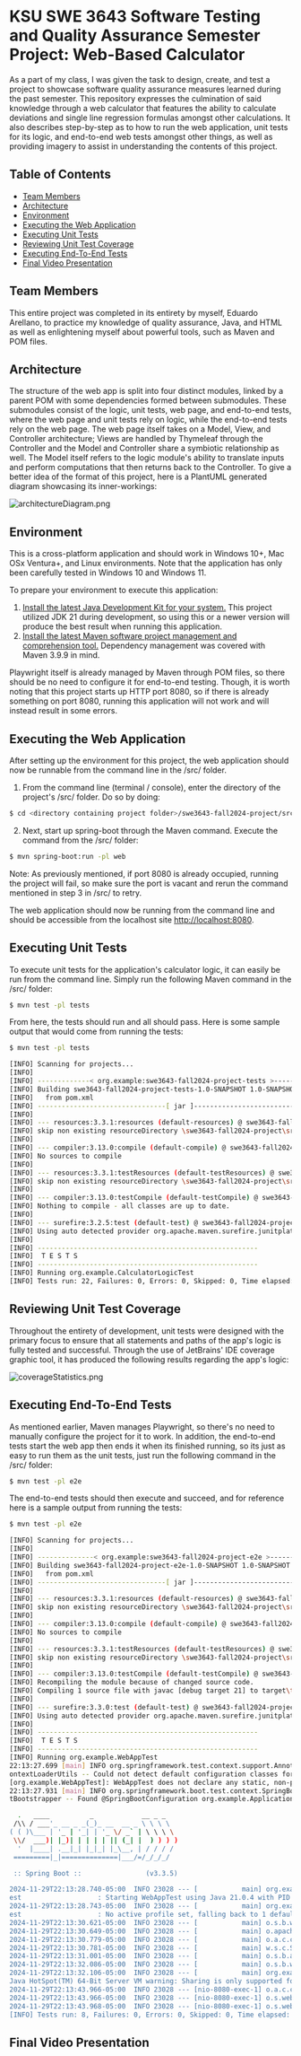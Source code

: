 
# KSU SWE 3643 Software Testing and Quality Assurance Semester Project: Web-Based Calculator
As a part of my class, I was given the task to design, create, and test a project to showcase software quality assurance measures learned during the past semester. This repository expresses the culmination of said knowledge through a web calculator that features the ability to calculate deviations and single line regression formulas amongst other calculations. It also describes step-by-step as to how to run the web application, unit tests for its logic, and end-to-end web tests amongst other things, as well as providing imagery to assist in understanding the contents of this project.

## Table of Contents

- [Team Members](#team-members)
- [Architecture](#architecture)
- [Environment](#environment)
- [Executing the Web Application](#executing-the-web-application)
- [Executing Unit Tests](#executing-unit-tests)
- [Reviewing Unit Test Coverage](#reviewing-unit-test-coverage)
- [Executing End-To-End Tests](#executing-end-to-end-tests)
- [Final Video Presentation](#final-video-presentation)

## Team Members
This entire project was completed in its entirety by myself, Eduardo Arellano, to practice my knowledge of quality assurance, Java, and HTML as well as enlightening myself about powerful tools, such as Maven and POM files.

## Architecture
The structure of the web app is split into four distinct modules, linked by a parent POM with some dependencies formed between submodules. These submodules consist of the logic, unit tests, web page, and end-to-end tests, where the web page and unit tests rely on logic, while the end-to-end tests rely on the web page. The web page itself takes on a Model, View, and Controller architecture; Views are handled by Thymeleaf through the Controller and the Model and Controller share a symbiotic relationship as well. The Model itself refers to the logic module's ability to translate inputs and perform computations that then returns back to the Controller. To give a better idea of the format of this project, here is a PlantUML generated diagram showcasing its inner-workings:

<img src="architectureDiagram.png" alt="architectureDiagram.png"/>

## Environment
This is a cross-platform application and should work in Windows 10+, Mac OSx Ventura+, and Linux environments. Note that the application has only been carefully tested in Windows 10 and Windows 11.

To prepare your environment to execute this application:
 1. [Install the latest Java Development Kit for your system.](https://www.oracle.com/java/technologies/downloads/) This project utilized JDK 21 during development, so using this or a newer version will produce the best result when running this application.
 2. [Install the latest Maven software project management and comprehension tool.](https://maven.apache.org/download.cgi) Dependency management was covered with Maven 3.9.9 in mind.

Playwright itself is already managed by Maven through POM files, so there should be no need to configure it for end-to-end testing. Though, it is worth noting that this project starts up HTTP port 8080, so if there is already something on port 8080, running this application will not work and will instead result in some errors.

## Executing the Web Application
After setting up the environment for this project, the web application should now be runnable from the command line in the /src/ folder.
 1. From the command line (terminal / console), enter the directory of the project's /src/ folder. Do so by doing:
```bash
$ cd <directory containing project folder>/swe3643-fall2024-project/src
```
 2. Next, start up spring-boot through the Maven command. Execute the command from the /src/ folder:
```bash
$ mvn spring-boot:run -pl web
```

 Note: As previously mentioned, if port 8080 is already occupied, running the project will fail, so make sure the port is vacant and rerun the command mentioned in step 3 in /src/ to retry.
 
The web application should now be running from the command line and should be accessible from the localhost site [http://localhost:8080](http://localhost:8080).

## Executing Unit Tests
To execute unit tests for the application's calculator logic, it can easily be run from the command line. Simply run the following Maven command in the /src/ folder:
```bash
$ mvn test -pl tests
```

From here, the tests should run and all should pass. Here is some sample output that would come from running the tests:
```bash
$ mvn test -pl tests

[INFO] Scanning for projects...
[INFO] 
[INFO] -------------< org.example:swe3643-fall2024-project-tests >-------------
[INFO] Building swe3643-fall2024-project-tests-1.0-SNAPSHOT 1.0-SNAPSHOT
[INFO]   from pom.xml
[INFO] --------------------------------[ jar ]---------------------------------
[INFO] 
[INFO] --- resources:3.3.1:resources (default-resources) @ swe3643-fall2024-project-tests ---
[INFO] skip non existing resourceDirectory \swe3643-fall2024-project\src\tests\src\main\resources
[INFO] 
[INFO] --- compiler:3.13.0:compile (default-compile) @ swe3643-fall2024-project-tests ---
[INFO] No sources to compile
[INFO] 
[INFO] --- resources:3.3.1:testResources (default-testResources) @ swe3643-fall2024-project-tests ---
[INFO] skip non existing resourceDirectory \swe3643-fall2024-project\src\tests\src\test\resources
[INFO] 
[INFO] --- compiler:3.13.0:testCompile (default-testCompile) @ swe3643-fall2024-project-tests ---
[INFO] Nothing to compile - all classes are up to date.
[INFO] 
[INFO] --- surefire:3.2.5:test (default-test) @ swe3643-fall2024-project-tests ---
[INFO] Using auto detected provider org.apache.maven.surefire.junitplatform.JUnitPlatformProvider
[INFO] 
[INFO] -------------------------------------------------------
[INFO]  T E S T S
[INFO] -------------------------------------------------------
[INFO] Running org.example.CalculatorLogicTest
[INFO] Tests run: 22, Failures: 0, Errors: 0, Skipped: 0, Time elapsed: 0.086 s -- in org.example.CalculatorLogicTest
```

## Reviewing Unit Test Coverage
Throughout the entirety of development, unit tests were designed with the primary focus to ensure that all statements and paths of the app's logic is fully tested and successful. Through the use of JetBrains' IDE coverage graphic tool, it has produced the following results regarding the app's logic:

<img src="coverageStatistics.png" alt="coverageStatistics.png"/>

## Executing End-To-End Tests
As mentioned earlier, Maven manages Playwright, so there's no need to manually configure the project for it to work. In addition, the end-to-end tests start the web app then ends it when its finished running, so its just as easy to run them as the unit tests, just run the following command in the /src/ folder:
```bash
$ mvn test -pl e2e
```
The end-to-end tests should then execute and succeed, and for reference here is a sample output from running the tests:
```bash
$ mvn test -pl e2e

[INFO] Scanning for projects...
[INFO] 
[INFO] --------------< org.example:swe3643-fall2024-project-e2e >--------------    
[INFO] Building swe3643-fall2024-project-e2e-1.0-SNAPSHOT 1.0-SNAPSHOT
[INFO]   from pom.xml
[INFO] --------------------------------[ jar ]---------------------------------    
[INFO] 
[INFO] --- resources:3.3.1:resources (default-resources) @ swe3643-fall2024-project-e2e ---
[INFO] skip non existing resourceDirectory \swe3643-fall2024-project\src\e2e\src\main\resources
[INFO]
[INFO] --- compiler:3.13.0:compile (default-compile) @ swe3643-fall2024-project-e2e ---
[INFO] No sources to compile
[INFO]
[INFO] --- resources:3.3.1:testResources (default-testResources) @ swe3643-fall2024-project-e2e ---
[INFO] skip non existing resourceDirectory \swe3643-fall2024-project\src\e2e\src\test\resources
[INFO]
[INFO] --- compiler:3.13.0:testCompile (default-testCompile) @ swe3643-fall2024-project-e2e ---
[INFO] Recompiling the module because of changed source code.
[INFO] Compiling 1 source file with javac [debug target 21] to target\test-classes 
[INFO] 
[INFO] --- surefire:3.3.0:test (default-test) @ swe3643-fall2024-project-e2e ---   
[INFO] Using auto detected provider org.apache.maven.surefire.junitplatform.JUnitPlatformProvider
[INFO] 
[INFO] -------------------------------------------------------
[INFO]  T E S T S
[INFO] -------------------------------------------------------
[INFO] Running org.example.WebAppTest
22:13:27.699 [main] INFO org.springframework.test.context.support.AnnotationConfigC
ontextLoaderUtils -- Could not detect default configuration classes for test class 
[org.example.WebAppTest]: WebAppTest does not declare any static, non-private, non-final, nested classes annotated with @Configuration.
22:13:27.931 [main] INFO org.springframework.boot.test.context.SpringBootTestContex
tBootstrapper -- Found @SpringBootConfiguration org.example.Application for test class org.example.WebAppTest

  .   ____          _            __ _ _
 /\\ / ___'_ __ _ _(_)_ __  __ _ \ \ \ \
( ( )\___ | '_ | '_| | '_ \/ _` | \ \ \ \
 \\/  ___)| |_)| | | | | || (_| |  ) ) ) )
  '  |____| .__|_| |_|_| |_\__, | / / / /
 =========|_|==============|___/=/_/_/_/

 :: Spring Boot ::                (v3.3.5)

2024-11-29T22:13:28.740-05:00  INFO 23028 --- [           main] org.example.WebAppT
est                   : Starting WebAppTest using Java 21.0.4 with PID 23028
2024-11-29T22:13:28.743-05:00  INFO 23028 --- [           main] org.example.WebAppT
est                   : No active profile set, falling back to 1 default profile: "default"
2024-11-29T22:13:30.621-05:00  INFO 23028 --- [           main] o.s.b.w.embedded.tomcat.TomcatWebServer  : Tomcat initialized with port 8080 (http)
2024-11-29T22:13:30.649-05:00  INFO 23028 --- [           main] o.apache.catalina.core.StandardEngine    : Starting Servlet engine: [Apache Tomcat/10.1.31]
2024-11-29T22:13:30.779-05:00  INFO 23028 --- [           main] o.a.c.c.C.[Tomcat].[localhost].[/]       : Initializing Spring embedded WebApplicationContext
2024-11-29T22:13:30.781-05:00  INFO 23028 --- [           main] w.s.c.ServletWebServerApplicationContext : Root WebApplicationContext: initialization completed in 1998 ms
2024-11-29T22:13:31.001-05:00  INFO 23028 --- [           main] o.s.b.a.w.s.WelcomePageHandlerMapping    : Adding welcome page template: index
2024-11-29T22:13:32.086-05:00  INFO 23028 --- [           main] o.s.b.w.embedded.tomcat.TomcatWebServer  : Tomcat started on port 8080 (http) with context path '/'
2024-11-29T22:13:32.106-05:00  INFO 23028 --- [           main] org.example.WebAppTest                   : Started WebAppTest in 3.87 seconds (process running for 5.853)
Java HotSpot(TM) 64-Bit Server VM warning: Sharing is only supported for boot loader classes because bootstrap classpath has been appended
2024-11-29T22:13:43.966-05:00  INFO 23028 --- [nio-8080-exec-1] o.a.c.c.C.[Tomcat].[localhost].[/]       : Initializing Spring DispatcherServlet 'dispatcherServlet'
2024-11-29T22:13:43.966-05:00  INFO 23028 --- [nio-8080-exec-1] o.s.web.servlet.DispatcherServlet        : Initializing Servlet 'dispatcherServlet'
2024-11-29T22:13:43.968-05:00  INFO 23028 --- [nio-8080-exec-1] o.s.web.servlet.DispatcherServlet        : Completed initialization in 2 ms
[INFO] Tests run: 8, Failures: 0, Errors: 0, Skipped: 0, Time elapsed: 19.99 s -- in org.example.WebAppTest
```

## Final Video Presentation


